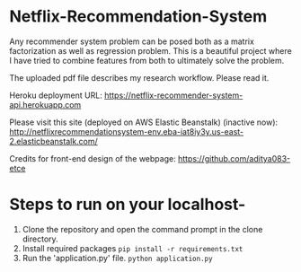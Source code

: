 # Netflix-Recommendation-System

Any recommender system problem can be posed both as a matrix factorization as well as regression problem. This is a beautiful project where I have tried to combine features from both to ultimately solve the problem.

The uploaded pdf file describes my research workflow. Please read it.

Heroku deployment URL: https://netflix-recommender-system-api.herokuapp.com

Please visit this site (deployed on AWS Elastic Beanstalk) (inactive now): http://netflixrecommendationsystem-env.eba-iat8iy3y.us-east-2.elasticbeanstalk.com/

Credits for front-end design of the webpage: https://github.com/aditya083-etce

# Steps to run on your localhost-
1. Clone the repository and open the command prompt in the clone directory.
2. Install required packages 
``pip install -r requirements.txt``
3. Run the 'application.py' file. 
``python application.py``

